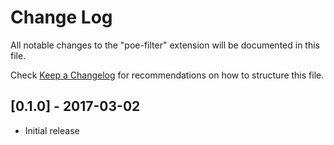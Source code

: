 # Change Log
All notable changes to the "poe-filter" extension will be documented in this file.

Check [Keep a Changelog](http://keepachangelog.com/) for recommendations on how to structure this file.

## [0.1.0] - 2017-03-02
- Initial release